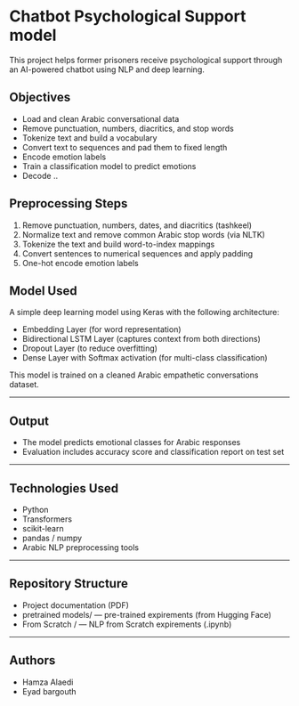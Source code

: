 # Chatbot Psychological Support model

This project helps former prisoners receive psychological support through an AI-powered chatbot using NLP and deep learning.

##  Objectives

- Load and clean Arabic conversational data
- Remove punctuation, numbers, diacritics, and stop words
- Tokenize text and build a vocabulary
- Convert text to sequences and pad them to fixed length
- Encode emotion labels
- Train a classification model to predict emotions
- Decode ..

## Preprocessing Steps

1. Remove punctuation, numbers, dates, and diacritics (tashkeel)
2. Normalize text and remove common Arabic stop words (via NLTK)
3. Tokenize the text and build word-to-index mappings
4. Convert sentences to numerical sequences and apply padding
5. One-hot encode emotion labels


## Model Used

A simple deep learning model using Keras with the following architecture:

- Embedding Layer (for word representation)
- Bidirectional LSTM Layer (captures context from both directions)
- Dropout Layer (to reduce overfitting)
- Dense Layer with Softmax activation (for multi-class classification)

This model is trained on a cleaned Arabic empathetic conversations dataset.

---

## Output

- The model predicts emotional classes for Arabic responses
- Evaluation includes accuracy score and classification report on test set

---

##  Technologies Used
- Python
- Transformers
- scikit-learn
- pandas / numpy
- Arabic NLP preprocessing tools

---


##  Repository Structure
- Project documentation (PDF)
- pretrained models/ — pre-trained expirements (from Hugging Face)
- From Scratch / — NLP from Scratch expirements (.ipynb)
---

##  Authors

- Hamza Alaedi
- Eyad bargouth 


